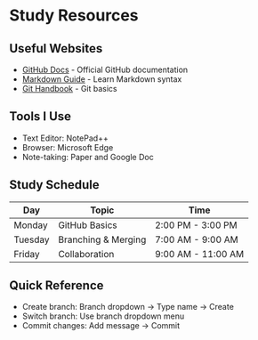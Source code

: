 # Study Resources

## Useful Websites
- [GitHub Docs](https://docs.github.com/) - Official GitHub documentation
- [Markdown Guide](https://www.markdownguide.org/) - Learn Markdown syntax
- [Git Handbook](https://guides.github.com/introduction/git-handbook/) - Git basics

## Tools I Use
- Text Editor: NotePad++
- Browser: Microsoft Edge
- Note-taking: Paper and Google Doc

## Study Schedule
| Day | Topic | Time |
|-----|-------|------|
| Monday | GitHub Basics | 2:00 PM - 3:00 PM |
| Tuesday | Branching & Merging | 7:00 AM - 9:00 AM |
| Friday | Collaboration | 9:00 AM - 11:00 AM |

## Quick Reference
- Create branch: Branch dropdown → Type name → Create
- Switch branch: Use branch dropdown menu
- Commit changes: Add message → Commit

